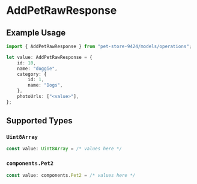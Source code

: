 # AddPetRawResponse

## Example Usage

```typescript
import { AddPetRawResponse } from "pet-store-9424/models/operations";

let value: AddPetRawResponse = {
    id: 10,
    name: "doggie",
    category: {
        id: 1,
        name: "Dogs",
    },
    photoUrls: ["<value>"],
};
```

## Supported Types

### `Uint8Array`

```typescript
const value: Uint8Array = /* values here */
```

### `components.Pet2`

```typescript
const value: components.Pet2 = /* values here */
```

